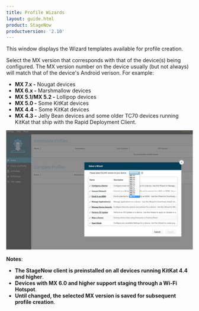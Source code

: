 ```yaml
---
title: Profile Wizards
layout: guide.html
product: StageNow
productversion: '2.10'
---
```


This window displays the Wizard templates available for profile creation. 

Select the MX version that corresponds with that of the device(s) being configured. The MX version number on the device usually (but not always) will match that of the device's Android verison. For example: 

* **MX 7.x -** Nougat devices
* **MX 6.x -** Marshmallow devices
* **MX 5.1/MX 5.2 -** Lollipop devices
* **MX 5.0 -** Some KitKat devices
* **MX 4.4 -** Some KitKat devices
* **MX 4.3 -** Jelly Bean devices and some older TC70 devices running KitKat that ship with the Rapid Deployment Client.

![img](../../images/WizardList_MXdropdown.png)

**Notes**:
* **The StageNow client is preinstalled on all devices running KitKat 4.4 and higher**. 
* **Devices with MX 6.0 and higher support staging through a Wi-Fi Hotspot**. 
* **Until changed, the selected MX version is saved for subsequent profile creation**.

